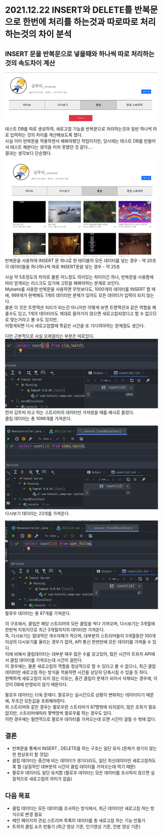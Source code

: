 2021.12.22 INSERT와 DELETE를 반복문으로 한번에 처리를 하는것과 따로따로 처리하는것의 차이 분석
====================
## INSERT 문을 반복문으로 넣을때와 하나씩 따로 처리하는 것의 속도차이 계산
![Alt text](../img/20211222-1.png)        
테스트 DB를 따로 생성하여, 새로고침 기능을 반복문으로 처리하는것과 일반 하나씩 따로 입력하는 것의 차이를 계산해보도록 했다.      
사실 이미 반복문을 적용하면서 해봐야했던 작업이지만, 당시에는 테스트 DB를 만들어서 테스트 해본다는 생각을 미처 못했던 것 같다....     
결과는 생각보다 단순했다.     


![Alt text](../img/20211222-2.png)      
반복문을 사용하여 INSERT 문 하나로 한 테이블의 모든 데이터를 넣는 경우 - 약 20초     
각 데이터들을 하나하나씩 따로 INSERT문을 넣는 경우 - 약 25초     

사실 약 5초정도의 차이로 물론 어느정도 의미있는 차이이긴 하나, 반복문을 사용함에 따라 얻게되는 리스크도 있기에 고민을 해봐야하는 문제로 보인다.     
Mybatis를 사용한 반복문을 사용하면 무엇보다도, 1000개의 데이터를 INSERT 할 때에, 999개가 완벽해도 1개의 데이터만 문제가 있어도 모든 데이터가 입력이 되지 않는다.      
물론 이 것은 트랜잭션 처리가 되는건 아니지만 어떻게 보면 트랜잭션과 같은 역할을 해 줄수도 있고, 1개의 데이터라도 제대로 들어가지 않으면 새로고침되었다고 할 수 없으므로 맞는거라고 볼 수도 있지만,     
이렇게되면 다시 새로고침할때 똑같은 시간을 또 기다려야하는 문제점도 생긴다.      

다만 근본적으로 사실 오래걸리는 부분은 따로있다.
![Alt text](../img/20211222-3.png)     
먼저 김뚜띠 라고 하는 스트리머의 데이터만 가져왔을 때를 예시로 들었다.     
클립 데이터는 총 1096개를 가져온다.      

![Alt text](../img/20211222-4.png)       
다시보기 데이터는 23개를 가져온다.      

![Alt text](../img/20211222-5.png)       
팔로우 데이터는 총 87개를 가져온다.     

이 구조에서, 클립은 해당 스트리머의 모든 클립을 싹다 가져오며, 다시보기는 3개월에 한번씩 지워지므로 최근 3개월까지의 데이터만 가져온다.   
즉, 다시보기는 절대적인 개수자체가 적으며, 대부분의 스트리머들이 3개월동안 100개이상의 다시보기를 올리는 경우가 없어, API 통신 한번만에 모든 데이터를 가져올 수 있다.      
이에 비해서 클립데이터는 대부분 매우 많은 수를 갖고있어, 많은 시간이 트위치 API에서 클립 데이터를 가져오는데 시간이 걸린다.      
이 경우에는, 물론 새로고침의 역할을 정상적으로 할 수 있다고 볼 수 없으나, 최근 클립 데이터만 새로고침 하는 방식을 적용하면 시간을 상당히 단축시킬 수 있을 듯 하다.       
완벽하게 새로고침이 되지 않는 이유는, 중간 클립이 문제가 되어서 삭제되는 경우에, 이것이 DB에 반영되지 않기 때문이다.       

팔로우 데이터는 더욱 문제다. 팔로우는 실시간으로 상황이 변화하는 데이터이기 때문에, 무조건 모든값을 조회해야한다.    
위 스트리머와 같은 경우는 팔로우한 스트리머가 87명밖에 되지않아, 많은 조회가 필요없지만, 스트리머에따라 몇백명씩 팔로우를 하는 경우도 있다.    
이런 경우에는 필연적으로 팔로우 데이터를 가져오는데 오랜 시간이 걸릴 수 밖에 없다.      

## 결론
- 반복문을 통해서 INSERT , DELETE를 하는 구조는 일단 유지 (문제가 생기지 않는 한 현상유지 할 것임)
- 클립 데이터는 중간에 비는 데이터가 생기더라도, 일단 최신데이터만 새로고침하도록 함 (실질적인 대부분의 시간이 클립 데이터를 가져오는데 먹기 때문)
- 팔로우 데이터도 일단 유지함 (팔로우 데이터는 모든 데이터를 조사하지 않으면 실질적으로 새로고침의 의미가 없음)


## 다음 목표
* 클립 데이터는 모든 데이터를 조사하는 방식에서, 최근 데이터만 새로고침 하는 방식으로 변경 필요
* 메인 페이지의 관심 스트리머 목록의 데이터를 총 새로고침 하는 기능 만들기
* 트위치 클립 쇼츠 만들기 (최근 영상 기준, 인기영상 기준, 안본 영상 기준)
